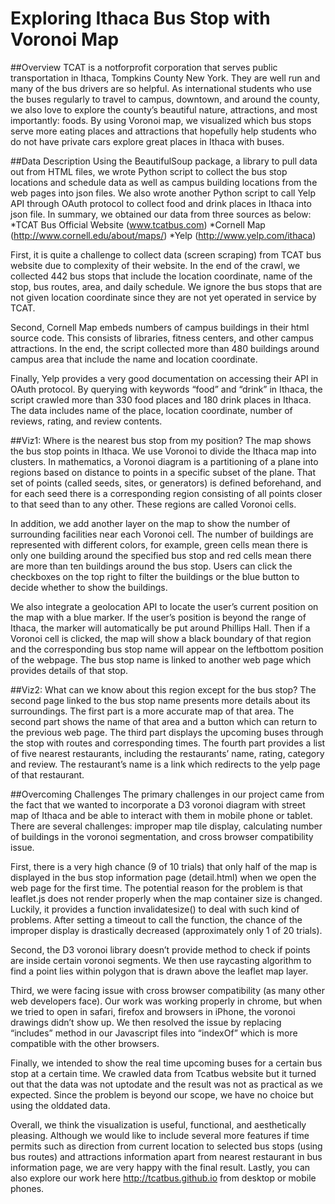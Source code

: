 # Exploring Ithaca Bus Stop with Voronoi Map
##Overview
TCAT is a not­for­profit corporation that serves public transportation in Ithaca, Tompkins
County New York. They are well run and many of the bus drivers are so helpful. As
international students who use the buses regularly to travel to campus, downtown, and
around the county, we also love to explore the county’s beautiful nature, attractions, and most
importantly: foods. By using Voronoi map, we visualized which bus stops serve more eating
places and attractions that hopefully help students who do not have private cars explore great
places in Ithaca with buses.

##Data Description
Using the BeautifulSoup package, a library to pull data out from HTML files, we wrote Python
script to collect the bus stop locations and schedule data as well as campus building locations
from the web pages into json files. We also wrote another Python script to call Yelp API
through OAuth protocol to collect food and drink places in Ithaca into json file. In summary, we
obtained our data from three sources as below:
*TCAT Bus Official Website (www.tcatbus.com)
*Cornell Map (http://www.cornell.edu/about/maps/)
*Yelp (http://www.yelp.com/ithaca)

First, it is quite a challenge to collect data (screen scraping) from TCAT bus website due to
complexity of their website. In the end of the crawl, we collected 442 bus stops that include
the location coordinate, name of the stop, bus routes, area, and daily schedule. We ignore the
bus stops that are not given location coordinate since they are not yet operated in service by
TCAT.

Second, Cornell Map embeds numbers of campus buildings in their html source code. This
consists of libraries, fitness centers, and other campus attractions. In the end, the script
collected more than 480 buildings around campus area that include the name and location
coordinate.

Finally, Yelp provides a very good documentation on accessing their API in OAuth protocol.
By querying with keywords “food” and “drink” in Ithaca, the script crawled more than 330 food places and 180 drink places in Ithaca. The data includes name of the place, location
coordinate, number of reviews, rating, and review contents.

##Viz1: Where is the nearest bus stop from my position?
The map shows the bus stop points in Ithaca. We use Voronoi to divide the Ithaca map into
clusters. In mathematics, a Voronoi diagram is a partitioning of a plane into regions based on
distance to points in a specific subset of the plane. That set of points (called seeds, sites, or
generators) is defined beforehand, and for each seed there is a corresponding region
consisting of all points closer to that seed than to any other. These regions are called Voronoi
cells.

In addition, we add another layer on the map to show the number of surrounding facilities
near each Voronoi cell. The number of buildings are represented with different colors, for
example, green cells mean there is only one building around the specified bus stop and red
cells mean there are more than ten buildings around the bus stop. Users can click the
checkboxes on the top right to filter the buildings or the blue button to decide whether to show
the buildings.

We also integrate a geolocation API to locate the user’s current position on the map with a
blue marker. If the user’s position is beyond the range of Ithaca, the marker will automatically
be put around Phillips Hall. Then if a Voronoi cell is clicked, the map will show a black
boundary of that region and the corresponding bus stop name will appear on the left­bottom
position of the webpage. The bus stop name is linked to another web page which provides
details of that stop.

##Viz2: What can we know about this region except for the bus stop?
The second page linked to the bus stop name presents more details about its surroundings.
The first part is a more accurate map of that area. The second part shows the name of that
area and a button which can return to the previous web page. The third part displays the
upcoming buses through the stop with routes and corresponding times. The fourth part
provides a list of five nearest restaurants, including the restaurants’ name, rating, category
and review. The restaurant’s name is a link which redirects to the yelp page of that restaurant.

##Overcoming Challenges
The primary challenges in our project came from the fact that we wanted to incorporate a D3
voronoi diagram with street map of Ithaca and be able to interact with them in mobile phone or
tablet. There are several challenges: improper map tile display, calculating number of
buildings in the voronoi segmentation, and cross browser compatibility issue.

First, there is a very high chance (9 of 10 trials) that only half of the map is displayed in the
bus stop information page (detail.html) when we open the web page for the first time. The
potential reason for the problem is that leaflet.js does not render properly when the map
container size is changed. Luckily, it provides a function invalidatesize() to deal with such kind
of problems. After setting a timeout to call the function, the chance of the improper display is
drastically decreased (approximately only 1 of 20 trials).

Second, the D3 voronoi library doesn’t provide method to check if points are inside certain
voronoi segments. We then use ray­casting algorithm to find a point lies within polygon that is
drawn above the leaflet map layer.

Third, we were facing issue with cross browser compatibility (as many other web developers
face). Our work was working properly in chrome, but when we tried to open in safari, firefox
and browsers in iPhone, the voronoi drawings didn’t show up. We then resolved the issue by
replacing “includes” method in our Javascript files into “indexOf” which is more compatible
with the other browsers.

Finally, we intended to show the real time upcoming buses for a certain bus stop at a certain
time. We crawled data from Tcatbus website but it turned out that the data was not up­to­date
and the result was not as practical as we expected. Since the problem is beyond our scope,
we have no choice but using the old­dated data.

Overall, we think the visualization is useful, functional, and aesthetically pleasing. Although
we would like to include several more features if time permits such as direction from current
location to selected bus stops (using bus routes) and attractions information apart from
nearest restaurant in bus information page, we are very happy with the final result. Lastly, you
can also explore our work here http://tcatbus.github.io from desktop or mobile phones.
